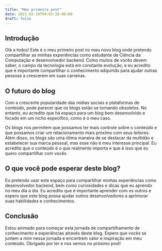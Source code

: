 ```yaml
---
title: "Meu primeiro post"
date: 2021-03-18T09:03:20-08:00
draft: false
---
```

## Introdução

Olá a todos! Este é o meu primeiro post no meu novo blog onde pretendo compartilhar as minhas experiências como estudante de Ciência da Computação e desenvolvedor backend. Como muitos de vocês devem saber, o campo da tecnologia está em constante evolução, e eu acredito que é importante compartilhar o conhecimento adquirido para ajudar outras pessoas a crescerem em suas carreiras.

## O futuro do blog
Com a crescente popularidade das mídias sociais e plataformas de conteúdo, pode parecer que os blogs estão se tornando obsoletos. No entanto, eu acredito que há espaço para um blog bem desenvolvido e focado em um nicho específico, como é o meu caso.

Os blogs nos permitem que possamos ter mais controle sobre o conteúdo e que possamos criar um relacionamento mais próximo com seus leitores. Além disso, os blogs são uma ótima maneira de se destacar da multidão e estabelecer sua marca pessoal, mas esse não é meu interesse principal. Eu acredito que o conteúdo é o que realmente importa e que é isso que eu quero compartilhar com vocês.

## O que você pode esperar deste blog?
Eu pretendo usar este espaço para compartilhar minhas experiências como desenvolvedor backend, bem como curiosidades e dicas que eu aprendo no meu dia a dia. Eu acredito que é importante aprender com os outros e espero que este blog possa ajudar outros desenvolvedores a aprimorar suas habilidades e conhecimentos.

## Conclusão
Estou animado para começar esta jornada de compartilhamento de conhecimento e experiências através deste blog. Espero que vocês se juntem a mim nessa jornada e encontrem valor e inspiração em meu conteúdo. Obrigado por ler e nos vemos no próximo post!
